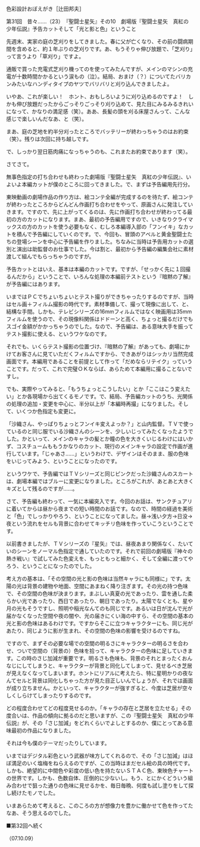 <!-- source: http://web.archive.org/web/20250215190716/http://www.style.fm/as/05_column/tsujita/tsujita31.shtml -->

色彩設計おぼえがき［辻田邦夫］

第31回　昔々……（23）　『聖闘士星矢』その10　劇場版『聖闘士星矢　真紅の少年伝説』予告カットそして「光と影と色」ということ

先週末、実家の庭の芝刈りをしてきました。春に父が亡くなり、その前の闘病期間を含めると、約１年ぶりの芝刈りです。あ、もうそりゃ伸び放題で、「芝刈り」って言うより「草刈り」ですよ。

通販で買った充電式芝刈り機ってのを使ってみたんですが、メインのマシンの充電が十数時間かかるという涙もの（泣）。結局、おまけ（？）についてたバリカンみたいなハンディタイプのヤツでバリバリと刈り込んできましたよ。

いやあ、これが楽しい！　ホント、おもしろいように刈り込めるのですよ！　しかも伸び放題だったからごっそりごっそり刈り込めて、見た目にみるみるきれいになって、かなりの満足感（笑）。ああ、長髪の頭を刈る床屋さんって、こんな感じで楽しいんだなあ、と（笑）。

まあ、庭の芝地を約半分刈ったところでバッテリーが終わっちゃうのはお約束（笑）。残りは次回に持ち越しです。

で、しっかり翌日筋肉痛になっちゃうのも、これまたお約束であります（笑）。

さてさて。

無事色指定の打ち合わせも終わった劇場版『聖闘士星矢　真紅の少年伝説』、いよいよ本編カットが僕のところに回ってきました。で、まずは予告編用先行分。

東映動画の劇場作品の作り方は、絵コンテ全編が完成するのを待たず、絵コンテが終わったところからどんどん作画打ち合わせをやって、原画さんに発注していきます。ですので、先に上がってくるのは、先に作画打ち合わせが終わってる最初の方のカットになります。まあ、最初の予告編用ですので、いきなりクライマックスの方のカットを使う必要もなく、むしろ本編導入部の「フンイキ」なカットを積んで予告編にしていくのです。で、今回も、冒頭のアベルと黄金聖闘士たちの登場シーンを中心に予告編を作りました。ちなみに当時は予告用カットの選別と演出は助監督のお仕事でした。今は割と、最初から予告編の編集会社に素材渡して組んでもらっちゃうのですが。

予告カットとはいえ、基本は本編のカットです。ですが、「せっかく先に１回撮るんだから」ということで、いろんな処理の本編前テストという『暗黙の了解』が予告編にはあります。

いまではＰＣでちょいちょいとテスト撮りができちゃったりするのですが、当時はセル画＋フィルム撮影の時代です。素材準備して、撮って現像に出して、と、結構な手間。しかも、テレビシリーズの16mmフィルムではなく映画用は35mmフィルムを使うので、その現像料関係はドドーンと高く、ちょっと撮るだけでもスゴイ金額がかかっちゃうのでした。なので、予告編は、ある意味大手を振ってテスト撮影に使える、というワケなのです。

それでも、いくらテスト撮影の位置づけ、『暗黙の了解』があっても、劇場にかけてお客さんに見ていただくフィルムですから、できあがりはシッカリ当然完成画面です。本編用であることを前提として作って「だめならリテイク」っていうことです。だって、これで完璧ＯＫならば、あらためて本編用に撮ることないですし。

でも、実際やってみると、「もうちょっとこうしたい」とか「ここはこう変えたい」とか各現場から出てくるモノです。で、結局、予告編カットのうち、光関係の処理の追加・変更を中心に、半分以上が「本編時再撮」になりました。そして、いくつか色指定も変更に。

「沙織さん、やっぱりちょっとフンイキ変えよっか？」と山内監督。ＴＶで使っているのと同じ服でいる沙織さんのシーンを、少しいじってみたくなったようでした。かといって、メインのキャラの髪とか瞳の色を大きくいじるわけにはいかず、コスチュームももうかなりのカット、現行のメインキャラの設定で作画が進行しています。「じゃあさ……」というわけで、デザインはそのまま、服の色味をいじってみよう、ということになったのです。

というワケで、予告編ではＴＶシリーズと同じピンクだった沙織さんのスカートは、劇場本編ではブルーに変更になりました。ところがこれが、あとあと大きくキズとして残るのですが……。

さて、予告編も終わって、一気に本編突入です。今回のお話は、サンクチュアリに着いてからは昼から夜までの短い時間のお話です。なので、時間の経過を美術と「色」でしっかりやろう、ということになってました。昼→浅い夕方→日没→夜という流れをセルも背景に合わせてキッチリ色味を作っていこうということです。

以前書きましたが、ＴＶシリーズの『星矢』では、昼夜あまり関係なく、たいていのシーンをノーマル色指定で通していたのです。それで前回の劇場版『神々の熱き戦い』で試してみた色変えを、もっともっと細かく、そして全編に渡ってやろう、ということになったのでした。

考え方の基本は、「その空間の光と影の色味は当然キャラにも同様に」です。太陽の光は背景の建物や地面、空間にあまねく降り注ぎます。その光の持つ色味で、その空間の色味が決まります。まぶしい真夏の光であったり、雲を通した柔らかい光であったり、西日であったり、朝日であったり。太陽でなくとも、星や月の光もそうですし、照明や稲光なんてのも同じです。あるいは日が沈んで光が届かなくなった空間や夜の闇や、光の届きにくい海の中すら、その空間の基本の光と影の色味はあるわけです。ですからそこに立つキャラクターにも、同じ光があたり、同じように影が生まれ、その空間の色味の影響を受けるのですね。

ですので、まずその必要な場での空間の明るさにキャラクターの明るさを合わせ、ついで空間の（背景の）色味を拾って、キャラクターの色味に足していきます。この時のさじ加減が重要です。明るさも色味も、背景のそれとまったくおんなじにしてしまうと、キャラクターが背景と同化してしまって、見せるべき芝居が見えなくなってしまいます。ホントにリアルに考えたら、特に星明かりの夜なんてセルと背景は同化しちゃった方が見た目正しいんでしょうが、それでは画面が成り立ちません。かといって、キャラクターが強すぎると、今度は芝居が空々しくしらけてしまったりするのです。

どの程度合わせてどの程度見せるのか。「キャラの存在と芝居を立たせる」その度合いは、作品の傾向に拠るのだと思いますが、この『聖闘士星矢　真紅の少年伝説』が、その「さじ加減」をどれくらいでよしとするのか、僕にとってある意味最初の作品になりました。

それは今も僕のテーマだったりしています。

いまではデジタル彩色という武器が味方してくれるので、その「さじ加減」はほぼ満足のいく塩梅をねらえるのですが、この当時はまだセル絵の具の時代です。しかも、絶望的に中間色や彩度の低い色を持たないＳＴＡＣ色、東映色チャートの世界です。しかも、色数自体、圧倒的に少ないし。もう、とにかくどういう組み合わせで狙った通りの色味に見せるかを、毎日毎晩、何度も試し塗りをして探し続けたモノでした。

いまあらためて考えると、このころの方が想像力を豊かに働かせて色を作ってたなあ、そう思えるのでした。

■第32回へ続く

（07.10.09）
